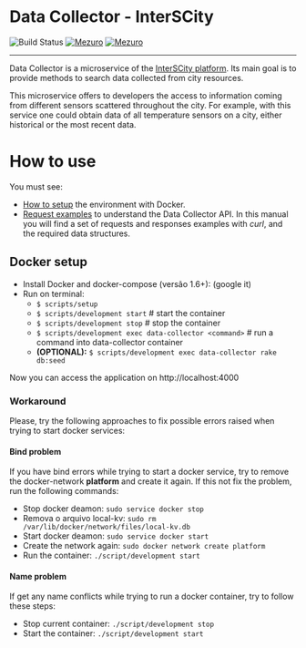 # Data Collector - InterSCity

![Build Status](https://gitlab.com/smart-city-software-platform/data-collector/badges/master/build.svg)
[![Mezuro](https://img.shields.io/badge/mezuro-green-green.svg)](http://mezuro.org/en/repositories/73)
[![Mezuro](https://img.shields.io/badge/freenode-%40data__collector-blue.svg)]()

---

Data Collector is a microservice of the
[InterSCity platform](http://interscity.org/). Its main goal is to provide
methods to search data collected from city resources.

This microservice offers to developers the access to information coming from
different sensors scattered throughout the city. For example, with this
service one could obtain data of all temperature sensors on a city,
either historical or the most recent data.

# How to use

You must see:
* [How to setup](#docker-setup) the environment with Docker.
* [Request examples](requests.md) to understand the Data Collector API. 
In this manual you will find a set of requests and responses examples with *curl*,
and the required data structures.

## Docker setup

* Install Docker and docker-compose (versão 1.6+): (google it)
* Run on terminal:
  * `$ scripts/setup`
  * `$ scripts/development start` # start the container
  * `$ scripts/development stop`  # stop the container
  * `$ scripts/development exec data-collector <command>` # run a command into data-collector container
  * **(OPTIONAL):** `$ scripts/development exec data-collector rake db:seed`

Now you can access the application on http://localhost:4000

### Workaround

Please, try the following approaches to fix possible errors raised when 
trying to start docker services:

#### Bind problem

If you have bind errors while trying to start a docker service, try
to remove the docker-network **platform** and create it again. If this not fix
the problem, run the following commands:

* Stop docker deamon: ```sudo service docker stop```
* Remova o arquivo local-kv: ```sudo rm /var/lib/docker/network/files/local-kv.db```
* Start docker deamon: ```sudo service docker start```
* Create the network again: ```sudo docker network create platform```
* Run the container: ```./script/development start```

#### Name problem

If get any name conflicts while trying to run a docker container, try to 
follow these steps:

* Stop current container: ```./script/development stop```
* Start the container: ```./script/development start```
